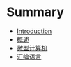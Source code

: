 # Summary

* [Introduction](README.md)
* [概述](lib/overview.md)
* [微型计算机](lib/micro-computer.md)
* [汇编语言](lib/assembly-language.md)
